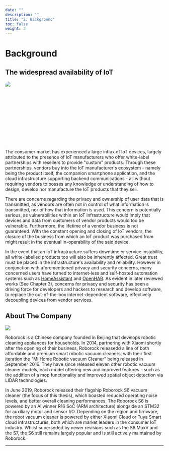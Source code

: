 ```yaml
---
date: ""
description: ""
title: "2. Background"
toc: false
weight: 3
---
```


# Background

## The widespread availability of IoT

<div class="marquee-parent"><img src="https://featherbear.cc/UNSW-CSE-Thesis/uploads/20211115-lightbulbs-marquee.png" class="marquee-child" ></div>

The consumer market has experienced a large influx of IoT devices, largely attributed to the presence of IoT manufacturers who offer white-label partnerships with resellers to provide "custom" products. Through these partnerships, vendors buy into the IoT manufacturer's ecosystem - namely being the product itself, the companion smartphone application, and the cloud infrastructure supporting backend communications - all without requiring vendors to posses any knowledge or understanding of how to design, develop nor manufacture the IoT products that they sell.

There are concerns regarding the privacy and ownership of user data that is transmitted, as vendors are often not in control of what information is transmitted, nor of how that information is used. This concern is potentially serious, as vulnerabilities within an IoT infrastructure would imply that devices and data from customers of vendor products would too be vulnerable. Furthermore, the lifetime of a vendor business is not guaranteed. With the constant opening and closing of IoT vendors, the closure of the business from which an IoT product was purchased from might result in the eventual in-operability of the said device.

In the event that an IoT infrastructure suffers downtime or service instability, all white-labelled products too will also be inherently affected. Great trust must be placed in the infrastructure's availability and reliability. However in conjunction with aforementioned privacy and security concerns, many concerned users have turned to internet-less and self-hosted automation systems such as [HomeAssistant](https://www.home-assistant.io/) and [OpenHAB](https://www.openhab.org/). As evident in later reviewed works (See Chapter 3), concerns for privacy and security has been a driving force for developers and hackers to research and develop software, to replace the out-of-the-box internet-dependent software, effectively decoupling devices from vendor services.

## About The Company

![](https://featherbear.cc/UNSW-CSE-Thesis/uploads/20211003-60410b5d26ef2b00045692ec.png)

Roborock is a Chinese company founded in Beijing that develops robotic cleaning appliances for households. In 2014, partnering with Xiaomi shortly after the opening of their business, Roborock releasedd a line of both affordable and premium smart robotic vacuum cleaners, with their first iteration the "Mi Home Robotic vacuum Cleaner" being released in September 2016. They have since released eleven other robotic vacuum cleaner models, each model offering new and improved features - such as the addition of a mop functionality and improved spatial object detection via LIDAR technologies.

In June 2019, Roborock released their flagship Roborock S6 vacuum cleaner (the focus of this thesis), which boasted reduced operating noise levels, and better overall cleaning performances. The Roborock S6 is powered by an Allwinner R16 SoC (ARM architecture) alongside an STM32 for auxiliary motor and sensor I/O. Depending on the region and firmware, the robot vacuum cleaner is powered by either Xiaomi Cloud or Tuya Smart cloud infrastructures, both which are market leaders in the consumer IoT industry. Whilst superseded by newer revisions such as the S6 MaxV and the S7, the S6 still remains largely popular and is still actively maintained by Roborock.

---

<style>
.marquee-parent {
  position: relative;
  width: 100vw;
  max-width: 100%;
  height: 200px;
  overflow-x: hidden;
  border-radius: 10px;
}

.marquee-child {
  position: absolute;
  white-space: nowrap;
  will-change: transform;
  max-width: unset !important;
  max-height: 100% !important;
  animation: marquee 360s linear infinite;
}

.marquee-child:hover {
  animation-play-state: paused;
}

@keyframes marquee {
  from { transform: translateX(0); }
  to { transform: translateX(-87.5%); }
}

</style>
